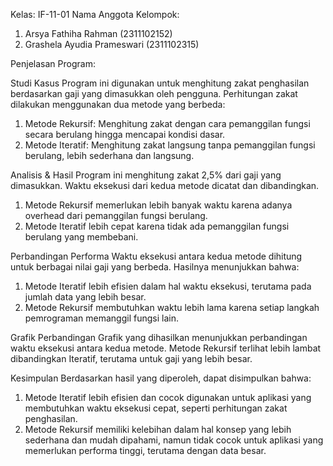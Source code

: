 Kelas: IF-11-01
Nama Anggota Kelompok:

1. Arsya Fathiha Rahman (2311102152)
2. Grashela Ayudia Prameswari (2311102315)

Penjelasan Program:

Studi Kasus
Program ini digunakan untuk menghitung zakat penghasilan berdasarkan gaji yang dimasukkan oleh pengguna. Perhitungan zakat dilakukan menggunakan dua metode yang berbeda:
1.	Metode Rekursif: Menghitung zakat dengan cara pemanggilan fungsi secara berulang hingga mencapai kondisi dasar.
2.	Metode Iteratif: Menghitung zakat langsung tanpa pemanggilan fungsi berulang, lebih sederhana dan langsung.

Analisis & Hasil
Program ini menghitung zakat 2,5% dari gaji yang dimasukkan. Waktu eksekusi dari kedua metode dicatat dan dibandingkan.
1. Metode Rekursif memerlukan lebih banyak waktu karena adanya overhead dari pemanggilan fungsi berulang.
2. Metode Iteratif lebih cepat karena tidak ada pemanggilan fungsi berulang yang membebani.

Perbandingan Performa
Waktu eksekusi antara kedua metode dihitung untuk berbagai nilai gaji yang berbeda. Hasilnya menunjukkan bahwa:
1. Metode Iteratif lebih efisien dalam hal waktu eksekusi, terutama pada jumlah data yang lebih besar.
2. Metode Rekursif membutuhkan waktu lebih lama karena setiap langkah pemrograman memanggil fungsi lain.

Grafik Perbandingan
Grafik yang dihasilkan menunjukkan perbandingan waktu eksekusi antara kedua metode. Metode Rekursif terlihat lebih lambat dibandingkan Iteratif, terutama untuk gaji yang lebih besar.

Kesimpulan
Berdasarkan hasil yang diperoleh, dapat disimpulkan bahwa:
1. Metode Iteratif lebih efisien dan cocok digunakan untuk aplikasi yang membutuhkan waktu eksekusi cepat, seperti perhitungan zakat penghasilan.
2. Metode Rekursif memiliki kelebihan dalam hal konsep yang lebih sederhana dan mudah dipahami, namun tidak cocok untuk aplikasi yang memerlukan performa tinggi, terutama dengan data besar.

